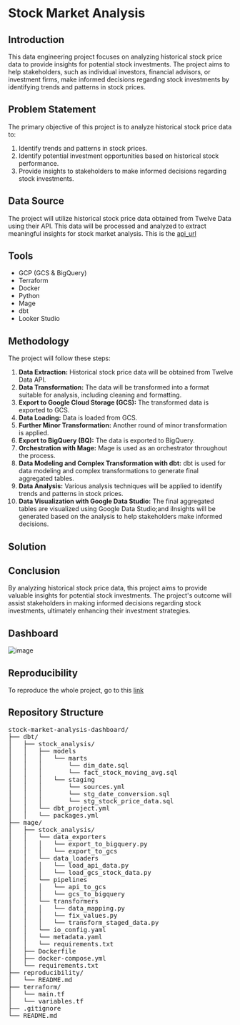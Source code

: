 # Stock Market Analysis

## Introduction

This data engineering project focuses on analyzing historical stock price data to provide insights for potential stock investments. The project aims to help stakeholders, such as individual investors, financial advisors, or investment firms, make informed decisions regarding stock investments by identifying trends and patterns in stock prices.

## Problem Statement

The primary objective of this project is to analyze historical stock price data to:

1. Identify trends and patterns in stock prices.
2. Identify potential investment opportunities based on historical stock performance.
3. Provide insights to stakeholders to make informed decisions regarding stock investments.

## Data Source

The project will utilize historical stock price data obtained from Twelve Data using their API. This data will be processed and analyzed to extract meaningful insights for stock market analysis. This is the [api_url](https://api.twelvedata.com/time_series?symbol={stock}&interval={interval}&apikey={api_key}&format=CSV&outputsize=5000&delimiter=,)

## Tools
- GCP (GCS & BigQuery)
- Terraform
- Docker
- Python
- Mage
- dbt
- Looker Studio

## Methodology

The project will follow these steps:

1. **Data Extraction:** Historical stock price data will be obtained from Twelve Data API.
2. **Data Transformation:** The data will be transformed into a format suitable for analysis, including cleaning and formatting.
3. **Export to Google Cloud Storage (GCS):** The transformed data is exported to GCS.
4. **Data Loading:** Data is loaded from GCS.
5. **Further Minor Transformation:** Another round of minor transformation is applied.
6. **Export to BigQuery (BQ):** The data is exported to BigQuery.
7. **Orchestration with Mage:** Mage is used as an orchestrator throughout the process.
8. **Data Modeling and Complex Transformation with dbt:** dbt is used for data modeling and complex transformations to generate final aggregated tables.
9. **Data Analysis:** Various analysis techniques will be applied to identify trends and patterns in stock prices.
10. **Data Visualization with Google Data Studio:** The final aggregated tables are visualized using Google Data Studio;and iInsights will be generated based on the analysis to help stakeholders make informed decisions.

## Solution



## Conclusion

By analyzing historical stock price data, this project aims to provide valuable insights for potential stock investments. The project's outcome will assist stakeholders in making informed decisions regarding stock investments, ultimately enhancing their investment strategies.

## Dashboard

![image](https://github.com/BrysonShitsukane77/stock-market-analysis-dashboard/assets/124519816/30485990-01ea-48f9-b19b-536ef96ba84f)

## Reproducibility

To reproduce the whole project, go to this [link](https://github.com/BrysonShitsukane77/stock-market-analysis-dashboard/blob/main/reproducibility/README.md)

## Repository Structure

<pre>
stock-market-analysis-dashboard/
├── dbt/
│   ├── stock_analysis/
│   │   ├── models
│   │   │   └── marts
│   │   │       └── dim_date.sql
│   │   │       └── fact_stock_moving_avg.sql
│   │   │   └── staging
│   │   │       └── sources.yml
│   │   │       └── stg_date_conversion.sql
│   │   │       └── stg_stock_price_data.sql
│   │   └── dbt_project.yml
│   │   └── packages.yml
├── mage/
│   ├── stock_analysis/
│   │   └── data_exporters
│   │   │   └── export_to_bigquery.py
│   │   │   └── export_to_gcs
│   │   └── data_loaders
│   │   │   └── load_api_data.py
│   │   │   └── load_gcs_stock_data.py
│   │   └── pipelines
│   │   │   └── api_to_gcs  
│   │   │   └── gcs_to_bigquery
│   │   └── transformers
│   │   │   └── data_mapping.py
│   │   │   └── fix_values.py
│   │   │   └── transform_staged_data.py
│   │   └── io_config.yaml
│   │   └── metadata.yaml
│   │   └── requirements.txt
│   ├── Dockerfile
│   ├── docker-compose.yml
│   └── requirements.txt
├── reproducibility/
│   └── README.md
├── terraform/
│   └── main.tf
│   └── variables.tf
├── .gitignore
└── README.md
</pre>
